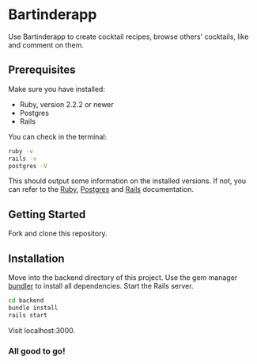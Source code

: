 # Bartinderapp

Use Bartinderapp to create cocktail recipes, browse others' cocktails, like and comment on them.

## Prerequisites

Make sure you have installed:
  * Ruby, version 2.2.2 or newer
  * Postgres
  * Rails

You can check in the terminal:

```bash
ruby -v
rails -v
postgres -V
```

This should output some information on the installed versions.
If not, you can refer to the [Ruby](https://www.ruby-lang.org/en/documentation/installation/), [Postgres](https://www.postgresql.org/) and [Rails](https://guides.rubyonrails.org/v5.0/getting_started.html) documentation.
## Getting Started

Fork and clone this repository.

## Installation

Move into the backend directory of this project.
Use the gem manager [bundler](https://bundler.io/v2.0/guides/rails.html) to install all dependencies. Start the Rails server.

```bash
cd backend
bundle install
rails start
```
Visit localhost:3000.

### All good to go!
